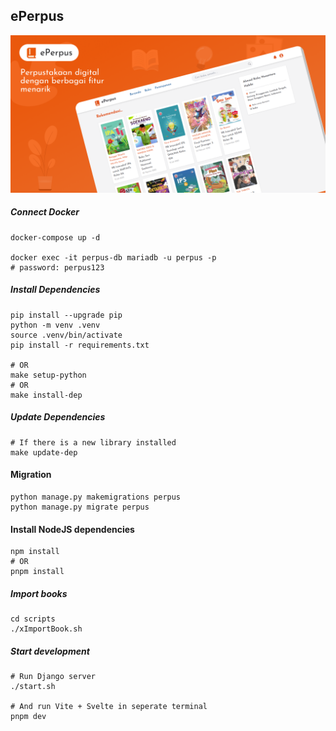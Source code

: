 ## ePerpus

![My Dotties](/web/assets/img/Covers.png)

##### Connect Docker
```shell
docker-compose up -d

docker exec -it perpus-db mariadb -u perpus -p
# password: perpus123
```

##### Install Dependencies
```shell
pip install --upgrade pip
python -m venv .venv
source .venv/bin/activate
pip install -r requirements.txt

# OR
make setup-python
# OR
make install-dep
```

##### Update Dependencies
```shell
# If there is a new library installed
make update-dep
```

#### Migration
```shell
python manage.py makemigrations perpus
python manage.py migrate perpus
```

#### Install NodeJS dependencies
```shell
npm install
# OR
pnpm install
```

##### Import books
```shell
cd scripts
./xImportBook.sh
```

##### Start development
```shell
# Run Django server
./start.sh

# And run Vite + Svelte in seperate terminal
pnpm dev
```